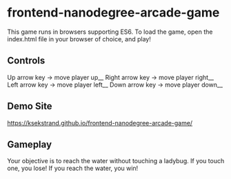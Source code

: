 frontend-nanodegree-arcade-game
===============================
This game runs in browsers supporting ES6. To load the game, open the index.html file in your browser of choice, and play!

Controls
--------
Up arrow key    -> move player up__
Right arrow key -> move player right__
Left arrow key  -> move player left__
Down arrow key  -> move player down__

Demo Site
--------
https://ksekstrand.github.io/frontend-nanodegree-arcade-game/

Gameplay
-------
Your objective is to reach the water without touching a ladybug. If you touch one, you lose! If you reach the water, you win!


<!--OLD README--- I'm leaving this in because it's helpful to have the links

 Students should use this [rubric](https://review.udacity.com/#!/projects/2696458597/rubric) for self-checking their submission. Make sure the functions you write are **object-oriented** - either class functions (like Player and Enemy) or class prototype functions such as Enemy.prototype.checkCollisions, and that the keyword 'this' is used appropriately within your class and class prototype functions to refer to the object the function is called upon. Also be sure that the **readme.md** file is updated with your instructions on both how to 1. Run and 2. Play your arcade game.

For detailed instructions on how to get started, check out this [guide](https://docs.google.com/document/d/1v01aScPjSWCCWQLIpFqvg3-vXLH2e8_SZQKC8jNO0Dc/pub?embedded=true).

END OLD README -->
